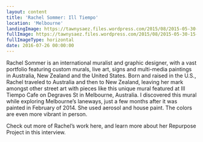 ```yaml
---
layout: content
title: 'Rachel Sommer: Ill Tiempo'
location: 'Melbourne'
landingImage: https://tawnysaez.files.wordpress.com/2015/08/2015-05-30-15-45-31.jpg?w=500&h=500&crop=1
fullImage: https://tawnysaez.files.wordpress.com/2015/08/2015-05-30-15-45-31.jpg?w=1000
fullImageType: horizontal
date: 2016-07-26 00:00:00
---
```

Rachel Sommer is an international muralist and graphic designer, with a vast portfolio featuring custom murals, live art, signs and multi-media paintings in Australia, New Zealand and the United States. Born and raised in the U.S., Rachel traveled to Australia and then to New Zealand, leaving her mark amongst other street art with pieces like this unique mural featured at Ill Tiempo Cafe on Degraves St in Melbourne, Australia. I discovered this mural while exploring Melbourne’s laneways, just a few months after it was painted in February of 2014. She used aerosol and house paint. The colors are even more vibrant in person.

Check out more of Rachel’s work here, and learn more about her Repurpose Project in this interview.